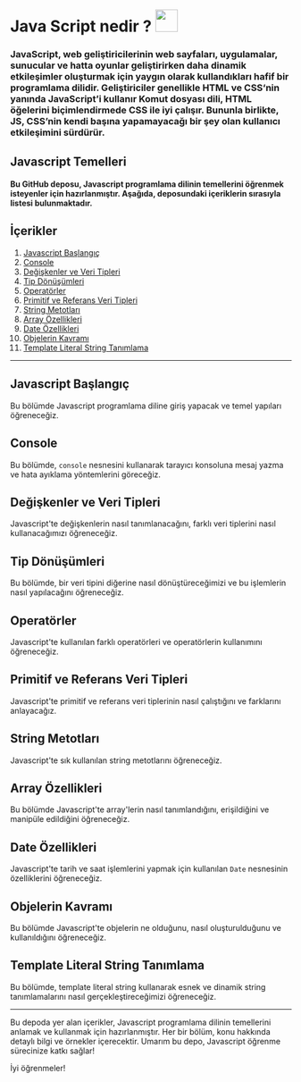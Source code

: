 # Java Script nedir ? <code><img height="40" src="https://img.shields.io/badge/JavaScript-F7DF1E?style=for-the-badge&logo=javascript&logoColor=black"></code>

### JavaScript, web geliştiricilerinin web sayfaları, uygulamalar, sunucular ve hatta oyunlar geliştirirken daha dinamik etkileşimler oluşturmak için yaygın olarak kullandıkları hafif bir programlama dilidir. Geliştiriciler genellikle HTML ve CSS‘nin yanında JavaScript’i kullanır Komut dosyası dili, HTML öğelerini biçimlendirmede CSS ile iyi çalışır. Bununla birlikte, JS, CSS’nin kendi başına yapamayacağı bir şey olan kullanıcı etkileşimini sürdürür.

## Javascript Temelleri

#### Bu GitHub deposu, Javascript programlama dilinin temellerini öğrenmek isteyenler için hazırlanmıştır. Aşağıda, deposundaki içeriklerin sırasıyla listesi bulunmaktadır.

## İçerikler

1. [Javascript Başlangıç](#javascript-başlangıç)
2. [Console](#console)
3. [Değişkenler ve Veri Tipleri](#değişkenler-ve-veri-tipleri)
4. [Tip Dönüşümleri](#tip-dönüşümleri)
5. [Operatörler](#operatörler)
6. [Primitif ve Referans Veri Tipleri](#primitif-ve-referans-veri-tipleri)
7. [String Metotları](#string-metotları)
8. [Array Özellikleri](#array-özellikleri)
9. [Date Özellikleri](#date-özellikleri)
10. [Objelerin Kavramı](#objelerin-kavramı)
11. [Template Literal String Tanımlama](#template-literal-string-tanımlama)

---

## Javascript Başlangıç

Bu bölümde Javascript programlama diline giriş yapacak ve temel yapıları öğreneceğiz.

## Console

Bu bölümde, `console` nesnesini kullanarak tarayıcı konsoluna mesaj yazma ve hata ayıklama yöntemlerini göreceğiz.

## Değişkenler ve Veri Tipleri

Javascript'te değişkenlerin nasıl tanımlanacağını, farklı veri tiplerini nasıl kullanacağımızı öğreneceğiz.

## Tip Dönüşümleri

Bu bölümde, bir veri tipini diğerine nasıl dönüştüreceğimizi ve bu işlemlerin nasıl yapılacağını öğreneceğiz.

## Operatörler

Javascript'te kullanılan farklı operatörleri ve operatörlerin kullanımını öğreneceğiz.

## Primitif ve Referans Veri Tipleri

Javascript'te primitif ve referans veri tiplerinin nasıl çalıştığını ve farklarını anlayacağız.

## String Metotları

Javascript'te sık kullanılan string metotlarını öğreneceğiz.

## Array Özellikleri

Bu bölümde Javascript'te array'lerin nasıl tanımlandığını, erişildiğini ve manipüle edildiğini öğreneceğiz.

## Date Özellikleri

Javascript'te tarih ve saat işlemlerini yapmak için kullanılan `Date` nesnesinin özelliklerini öğreneceğiz.

## Objelerin Kavramı

Bu bölümde Javascript'te objelerin ne olduğunu, nasıl oluşturulduğunu ve kullanıldığını öğreneceğiz.

## Template Literal String Tanımlama

Bu bölümde, template literal string kullanarak esnek ve dinamik string tanımlamalarını nasıl gerçekleştireceğimizi öğreneceğiz.

---

Bu depoda yer alan içerikler, Javascript programlama dilinin temellerini anlamak ve kullanmak için hazırlanmıştır. Her bir bölüm, konu hakkında detaylı bilgi ve örnekler içerecektir. Umarım bu depo, Javascript öğrenme sürecinize katkı sağlar!

İyi öğrenmeler!